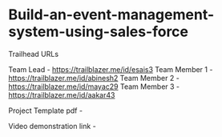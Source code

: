 # Build-an-event-management-system-using-sales-force

Trailhead URLs

Team Lead - https://trailblazer.me/id/esais3 
Team Member 1 - https://trailblazer.me/id/abinesh2
Team Member 2 - https://trailblazer.me/id/mayac29
Team Member 3 - https://trailblazer.me/id/aakar43

Project Template pdf -

Video demonstration link -
